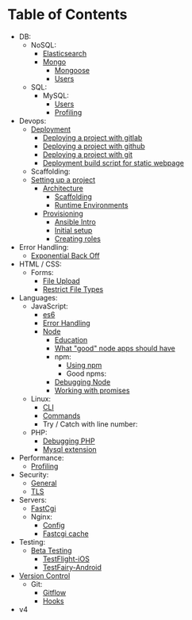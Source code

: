 # Table of Contents

* DB:
    * NoSQL:
        * [Elasticsearch](/db/nosql/elasticsearch/README.md)
        * [Mongo](/db/nosql/mongo/README.md)
            * [Mongoose](/db/nosql/mongo/mongoose/README.md)
            * [Users](/db/nosql/mongo/users/README.md)
    * SQL:
        * MySQL:
            * [Users](/db/sql/mysql/users/README.md)
            * [Profiling](/db/sql/mysql/profiling/README.md)
* Devops:    
    * [Deployment](/devops/deployment/README.md)
        * [Deploying a project with gitlab](/devops/deployment/gitlab/README.md)
        * [Deploying a project with github](/devops/deployment/github/README.md)
        * [Deploying a project with git](/devops/deployment/git/README.md)
        * [Deployment build script for static webpage](/devops/deployment/build/README.md)
    * Scaffolding:
    * [Setting up a project](/devops/setting-up-a-project/README.md)
        * [Architecture](/devops/setting-up-a-project/architecture/README.md)
            * [Scaffolding](/devops/setting-up-a-project/architecture/scaffolding/README.md)
            * [Runtime Environments](/devops/setting-up-a-project/architecture/runtime-environments/README.md)
        * [Provisioning](/devops/setting-up-a-project/provisioning/README.md)
            * [Ansible Intro](/devops/setting-up-a-project/provisioning/ansible/README.md)
            * [Initial setup](/devops/setting-up-a-project/provisioning/ansible/playbooks/README.md)
            * [Creating roles](/devops/setting-up-a-project/provisioning/ansible/roles/README.md)
* Error Handling:     
    * [Exponential Back Off](/_general/error-handling/exponential-backoff/README.md)
* HTML / CSS:
    * Forms:
        * [File Upload](/_general/file-upload/README.md)
        * [Restrict File Types](/_detail/form/README.md)
* Languages:
    * JavaScript:
        * [es6](/languages/javascript/es6/README.md)
        * [Error Handling](/_general/error-handling/javascript/README.md)
        * [Node](/__book/project/development/node/README.md)
            * [Education](/languages/javascript/node/training/README.md)
            * [What "good" node apps should have](/__book/project/development/node/app/README.md)
            * npm:
                * [Using npm](/__book/project/development/node/npm/README.md)
                * Good npms:
            * [Debugging Node](/__book/project/workflow/debugging/node/README.md)
            * [Working with promises](/__book/project/workflow/concepts/README.md)
    * Linux:
        * [CLI](/_detail/shell/cli/README.md)
        * [Commands](/_detail/shell/commands/README.md)
        * Try / Catch with line number:
    * PHP:    
        * [Debugging PHP](/__book/project/workflow/debugging/php/README.md)
        * [Mysql extension](/_detail/php/mysql-extension/README.md)
* Performance:
    * [Profiling](/profiling/README.md)
* Security:
    * [General](/security/README.md)
    * [TLS](/security/TLS/README.md)
* Servers:
    * [FastCgi](/_detail/fastcgi/README.md)
    * Nginx:
        * [Config](/_detail/nginx/config/README.md)
        * [Fastcgi cache](/_detail/nginx/fastcgi-cache/README.md)
* Testing:
   * [Beta Testing](/__book/project/beta-testing/README.md)
       * [TestFlight-iOS](/__book/project/beta-testing/ios/testflight/README.md)
       * [TestFairy-Android](/__book/project/beta-testing/android/testfairy/README.md)
* [Version Control](/version-control/README.md)
   * Git:
        * [Gitflow](/version-control/git/gitflow/README.md)
        * [Hooks](/version-control/git/hooks/README.md)
* v4

